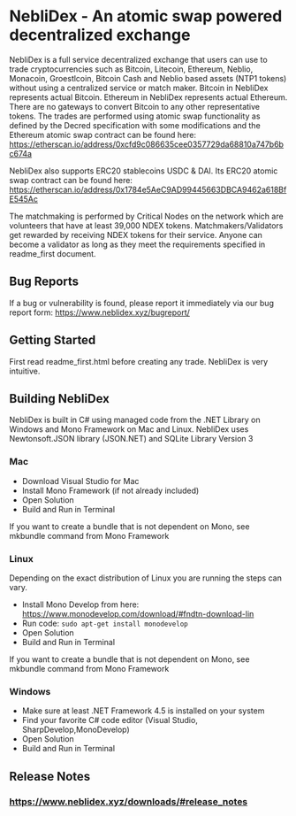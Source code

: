 # NebliDex - An atomic swap powered decentralized exchange
NebliDex is a full service decentralized exchange that users can use to trade cryptocurrencies such as Bitcoin, Litecoin, Ethereum, Neblio, Monacoin, Groestlcoin, Bitcoin Cash and Neblio based assets (NTP1 tokens) without using a centralized service or match maker. Bitcoin in NebliDex represents actual Bitcoin. Ethereum in NebliDex represents actual Ethereum. There are no gateways to convert Bitcoin to any other representative tokens. The trades are performed using atomic swap functionality as defined by the Decred specification with some modifications and the Ethereum atomic swap contract can be found here: https://etherscan.io/address/0xcfd9c086635cee0357729da68810a747b6bc674a

NebliDex also supports ERC20 stablecoins USDC & DAI. Its ERC20 atomic swap contract can be found here:
https://etherscan.io/address/0x1784e5AeC9AD99445663DBCA9462a618BfE545Ac

The matchmaking is performed by Critical Nodes on the network which are volunteers that have at least 39,000 NDEX tokens. Matchmakers/Validators get rewarded by receiving NDEX tokens for their service. Anyone can become a validator as long as they meet the requirements specified in readme_first document.

## Bug Reports
If a bug or vulnerability is found, please report it immediately via our bug report form: https://www.neblidex.xyz/bugreport/

## Getting Started
First read readme_first.html before creating any trade. NebliDex is very intuitive.

## Building NebliDex
NebliDex is built in C# using managed code from the .NET Library on Windows and Mono Framework on Mac and Linux.
NebliDex uses Newtonsoft.JSON library (JSON.NET) and SQLite Library Version 3
### Mac
* Download Visual Studio for Mac
* Install Mono Framework (if not already included)
* Open Solution
* Build and Run in Terminal

If you want to create a bundle that is not dependent on Mono, see mkbundle command from Mono Framework

### Linux
Depending on the exact distribution of Linux you are running the steps can vary.
* Install Mono Develop from here: https://www.monodevelop.com/download/#fndtn-download-lin
* Run code: `sudo apt-get install monodevelop`
* Open Solution
* Build and Run in Terminal

If you want to create a bundle that is not dependent on Mono, see mkbundle command from Mono Framework

### Windows
* Make sure at least .NET Framework 4.5 is installed on your system
* Find your favorite C# code editor (Visual Studio, SharpDevelop,MonoDevelop)
* Open Solution
* Build and Run in Terminal

## Release Notes
### https://www.neblidex.xyz/downloads/#release_notes
